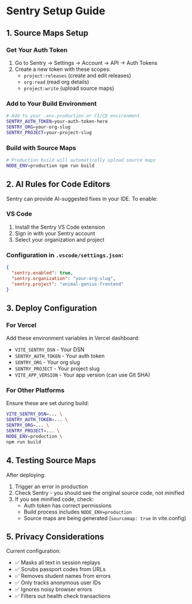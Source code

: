 # Sentry Setup Guide

## 1. Source Maps Setup

### Get Your Auth Token
1. Go to Sentry → Settings → Account → API → Auth Tokens
2. Create a new token with these scopes:
   - `project:releases` (create and edit releases)
   - `org:read` (read org details)
   - `project:write` (upload source maps)

### Add to Your Build Environment
```bash
# Add to your .env.production or CI/CD environment
SENTRY_AUTH_TOKEN=your-auth-token-here
SENTRY_ORG=your-org-slug
SENTRY_PROJECT=your-project-slug
```

### Build with Source Maps
```bash
# Production build will automatically upload source maps
NODE_ENV=production npm run build
```

## 2. AI Rules for Code Editors

Sentry can provide AI-suggested fixes in your IDE. To enable:

### VS Code
1. Install the Sentry VS Code extension
2. Sign in with your Sentry account
3. Select your organization and project

### Configuration in `.vscode/settings.json`:
```json
{
  "sentry.enabled": true,
  "sentry.organization": "your-org-slug",
  "sentry.project": "animal-genius-frontend"
}
```

## 3. Deploy Configuration

### For Vercel
Add these environment variables in Vercel dashboard:
- `VITE_SENTRY_DSN` - Your DSN
- `SENTRY_AUTH_TOKEN` - Your auth token
- `SENTRY_ORG` - Your org slug
- `SENTRY_PROJECT` - Your project slug
- `VITE_APP_VERSION` - Your app version (can use Git SHA)

### For Other Platforms
Ensure these are set during build:
```bash
VITE_SENTRY_DSN=... \
SENTRY_AUTH_TOKEN=... \
SENTRY_ORG=... \
SENTRY_PROJECT=... \
NODE_ENV=production \
npm run build
```

## 4. Testing Source Maps

After deploying:
1. Trigger an error in production
2. Check Sentry - you should see the original source code, not minified
3. If you see minified code, check:
   - Auth token has correct permissions
   - Build process includes `NODE_ENV=production`
   - Source maps are being generated (`sourcemap: true` in vite.config)

## 5. Privacy Considerations

Current configuration:
- ✅ Masks all text in session replays
- ✅ Scrubs passport codes from URLs
- ✅ Removes student names from errors
- ✅ Only tracks anonymous user IDs
- ✅ Ignores noisy browser errors
- ✅ Filters out health check transactions